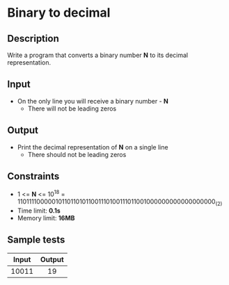 # Binary to decimal

## Description
Write a program that converts a binary number **N** to its decimal representation.

## Input
- On the only line you will receive a binary number - **N**
  - There will not be leading zeros

## Output
- Print the decimal representation of **N** on a single line
  - There should not be leading zeros

## Constraints
- 1 <= **N** <= 10<sup>18</sup> = 110111100000101101101011001110100111011001000000000000000000<sub>(2)</sub>
- Time limit: **0.1s**
- Memory limit: **16MB**

## Sample tests

| Input | Output |
|:-----:|:------:|
| 10011 | 19     |
